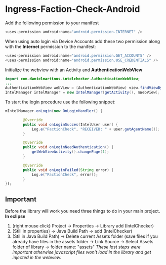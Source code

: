 Ingress-Faction-Check-Android
=============================

Add the following permission to your manifest

```Java
<uses-permission android:name="android.permission.INTERNET" /> 
```

When using auto login via Device Accounts add these two permission along with the **Internet** permission to the manifest:

```Java
<uses-permission android:name="android.permission.GET_ACCOUNTS" />
<uses-permission android:name="android.permission.USE_CREDENTIALS" />
```

Initialize the webview with an Activity and **AuthenticationWebView**

```Java
import com.danielmartinus.intelchecker.AuthenticationWebView;
...
AuthenticationWebView webView = (AuthenticationWebView) view.findViewById(R.id.webview);
IntelManager intelManager = new IntelManager(getActivity(), mWebView);
```

To start the login procedure use the following snippet:

```Java
mIntelManager.onLogin(new OnLoginHandler() {

		@Override
		public void onLoginSucces(IntelUser user) {
			Log.e("FactionCheck", "RECEIVED: " + user.getAgentName());
		}

		@Override
		public void onLoginNeedAuthentication() {
			getWebViewActivity().changePage(1);
		}

		@Override
		public void onLoginFailed(String error) {
			Log.e("FactionCheck", error));
		}
});
```

<h2>Important</h2>

Before the library will work you need three things to do in your main project.
**In eclipse**
1) (right mouse click) Project -> Properties -> Library add (IntelChecker)
2) (Still in properties) -> Java Build Path -> add (IntelChecker)
3) (Stil in Java Build Path) -> Delete current Assets folder (save files if you already have files in the assets folder -> Link Source -> Select Assets folder of library -> folder name: "assets"
_These last steps were important otherwise javascript files won't load in the library and get injected in the webview._
